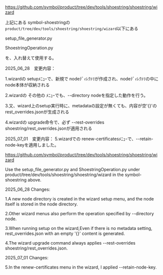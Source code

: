 https://github.com/symbol/product/tree/dev/tools/shoestring/shoestring/wizard

上記にある symbol-shoestringの`product/tree/dev/tools/shoestring/shoestring/wizard`以下にある

setup_file_generator.py

ShoestringOperation.py

を、入れ替えて使用する。

2025_06_28　変更内容：

1.wizardの setupﾒﾆｭｰで、新規で nodeﾃﾞｨﾚｸﾄﾘが作成され、nodeﾃﾞｨﾚｸﾄﾘの中に node本体が収納される

2.wizardの その他の ﾒﾆｭｰでも、--directory nodeを指定した動作を行う。

3.又、wizard上のsetup実行時に、metadataの設定が無くても、内容が空'{}'のrest_overrides.jsonが生成される

4.wizardの upgrade命令で、必ず --rest-overrides shoestring/rest_overrides.jsonが適用される

2025_07_01　変更内容：
5.wizardでの renew-certificatesﾒﾆｭｰで、--retain-node-keyを適用しました。



https://github.com/symbol/product/tree/dev/tools/shoestring/shoestring/wizard

Use the setup_file_generator.py and ShoestringOperation.py under product/tree/dev/tools/shoestring/shoestring/wizard in the symbol-shoestring above.

2025_06_28 Changes:

1.A new node directory is created in the wizard setup menu, and the node itself is stored in the node directory.

2.Other wizard menus also perform the operation specified by --directory node.

3.When running setup on the wizard,Even if there is no metadata setting, rest_overrides.json with an empty '{}' content is generated.

4.The wizard upgrade command always applies --rest-overrides shoestring/rest_overrides.json.

2025_07_01 Changes:

5.In the renew-certificates menu in the wizard, I applied --retain-node-key.
